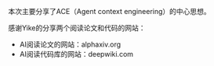 本次主要分享了ACE（Agent context engineering）的中心思想。

感谢Yike的分享两个阅读论文和代码的网站：
- AI阅读论文的网站：alphaxiv.org
- AI阅读代码库的网站：deepwiki.com

